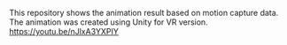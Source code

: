 This repository shows the animation result based on motion capture data.
The animation was created using Unity for VR version.
https://youtu.be/nJlxA3YXPIY
